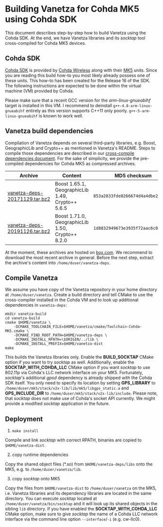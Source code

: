# Building Vanetza for Cohda MK5 using Cohda SDK

This document describes step-by-step how to build Vanetza using the Cohda SDK.
At the end, we have Vanetza libraries and its *socktap* tool cross-compiled for Cohda MK5 devices.


## Cohda SDK

[Cohda SDK](http://www.cohdawireless.com/solutions/sdk/) is provided by [Cohda Wireless](http://www.cohdawireless.com) along with their [MK5](http://www.cohdawireless.com/solutions/hardware/mk5-obu/) units.
Since you are reading this build how-to you most likely already possess one of these units.
This how-to has been created for the Release 16 of the SDK.
The following instructions are expected to be done within the virtual machine (VM) provided by Cohda.

Please make sure that a recent GCC version for the *arm-linux-gnueabihf* target is installed in this VM.
I recommend to deinstall `g++-4.8-arm-linux-gnueabihf` entirely as this version supports C++11 only poorly.
`g++-5-arm-linux-gnueabihf` is known to work well.

## Vanetza build dependencies

Compilation of Vanetza depends on several third-party libraries, e.g. Boost, GeographicLib and Crypto++ as mentioned in Vanetza's README.
Steps to compile those dependencies are described in our [cross-compile dependencies document](cross-compile-dependencies.md).
For the sake of simplicity, we provide the pre-compiled dependencies for Cohda MK5 as compressed archives.

| Archive | Content | MD5 checksum |
| ------- | ------- | ------------ |
| [vanetza-deps-20171129.tar.bz2](https://app.box.com/s/zu0q7i569xsuu0qno378axwnf5w5v3op) | Boost 1.65.1, GeographicLib 1.49, Crypto++ 5.6.5 | `853a2833fde0266674d4a4dbe22fe7ef` |
| [vanetza-deps-20191126.tar.bz2](https://app.box.com/s/hrhdl4ydx24ruak3fsfk6hlh1m7fa4ox) | Boost 1.71.0, GeographicLib 1.50, Crypto++ 8.2.0 | `1d8832949673e3935f72aac6c00a132d` |

At the moment, these archives are hosted on [box.com](https://www.box.com).
We recommend to download the most recent archive in general.
Before the next step, extract the archive's content into `/home/duser/vanetza-deps`.


## Compile Vanetza

We assume you have copy of the Vanetza repository in your home directory at `/home/duser/vanetza`.
Create a build directory and tell CMake to use the cross-compiler installed in the Cohda VM and to look up additional dependencies in `vanetza-deps`:

    mkdir vanetza-build
    cd vanetza-build
    cmake $HOME/vanetza \
        -DCMAKE_TOOLCHAIN_FILE=$HOME/vanetza/cmake/Toolchain-Cohda-MK5.cmake \
        -DCMAKE_FIND_ROOT_PATH=$HOME/vanetza-deps \
        -DCMAKE_INSTALL_RPATH=\$ORIGIN/../lib \
        -DCMAKE_INSTALL_PREFIX=$HOME/vanetza-dist
    make

This builds the Vanetza libraries only. Enable the **BUILD_SOCKTAP** CMake option if you want to try *socktap* as well. Additionally, enable the **SOCKTAP_WITH_COHDA_LLC** CMake option if you want *socktap* to use 802.11p via Cohda's LLC network interface on your MK5.
Fortunately, *socktap*'s additional *gpsd* dependency is already shipped with the Cohda SDK itself.
You only need to specify its location by setting **GPS_LIBRARY** to `/home/duser/mk5/stack/v2x-lib/lib/mk5/libgps_static.a` and **GPS_INCLUDE_DIR** to `/home/duser/mk5/stack/v2x-lib/include`.
Please note, that *socktap* does not make use of Cohda's socket API currently.
We might provide a modified *socktap* application in the future.


## Deployment

1. `make install`

Compile and link *socktap* with correct RPATH, binaries are copied to `$HOME/vanetza-dist`.

2. copy runtime dependencies

Copy the shared object files (*.so) from `$HOME/vanetza-deps/libs` onto the MK5, e.g. to `/home/duser/vanetza/lib`.

3. copy *socktap* onto MK5

Copy the files from `$HOME/vanetza-dist` to `/home/duser/vanetza` on the MK5, i.e. Vanetza libraries and its dependency libraries are located in the same directory.
You can execute *socktap* located at `/home/duser/vanetza/bin/socktap` and it will look up its shared objects in the sibling `lib` directory. If you have enabled the **SOCKTAP_WITH_COHDA_LLC** CMake option, make sure to give *socktap* the name of a Cohda LLC network interface via the command line option `--interface`/`-i` (e.g. cw-llc0).
